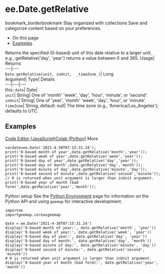  
#  ee.Date.getRelative 
bookmark_borderbookmark Stay organized with collections  Save and categorize content based on your preferences.
  * On this page
  * [Examples](https://developers.google.com/earth-engine/apidocs/ee-date-getrelative#examples)


Returns the specified (0-based) unit of this date relative to a larger unit, e.g., getRelative('day', 'year') returns a value between 0 and 365. 
Usage| Returns  
---|---  
`Date.getRelative(unit, inUnit,  _timeZone_)`| Long  
Argument| Type| Details  
---|---|---  
this: `date`| Date|   
`unit`| String| One of 'month' 'week', 'day', 'hour', 'minute', or 'second'.  
`inUnit`| String| One of 'year', 'month' 'week', 'day', 'hour', or 'minute'.  
`timeZone`| String, default: null| The time zone (e.g., 'America/Los_Angeles'); defaults to UTC.  
## Examples
[Code Editor (JavaScript)](https://developers.google.com/earth-engine/apidocs/ee-date-getrelative#code-editor-javascript-sample)[Colab (Python)](https://developers.google.com/earth-engine/apidocs/ee-date-getrelative#colab-python-sample) More
```
vardate=ee.Date('2021-4-30T07:15:31.24');
print('0-based month of year',date.getRelative('month','year'));
print('0-based week of year',date.getRelative('week','year'));
print('0-based day of year',date.getRelative('day','year'));
print('0-based day of month',date.getRelative('day','month'));
print('0-based minute of day',date.getRelative('minute','day'));
print('0-based second of minute',date.getRelative('second','minute'));
// 0 is returned when unit argument is larger than inUnit argument.
print('0-based year of month (bad form)',date.getRelative('year','month'));
```
Python setup
See the [ Python Environment](https://developers.google.com/earth-engine/guides/python_install) page for information on the Python API and using `geemap` for interactive development.
```
importee
importgeemap.coreasgeemap
```
```
date = ee.Date('2021-4-30T07:15:31.24')
display('0-based month of year:', date.getRelative('month', 'year'))
display('0-based week of year:', date.getRelative('week', 'year'))
display('0-based day of year:', date.getRelative('day', 'year'))
display('0-based day of month:', date.getRelative('day', 'month'))
display('0-based minute of day:', date.getRelative('minute', 'day'))
display('0-based second of minute:', date.getRelative('second', 'minute'))
# 0 is returned when unit argument is larger than inUnit argument.
display('0-based year of month (bad form):', date.getRelative('year', 'month'))
```

